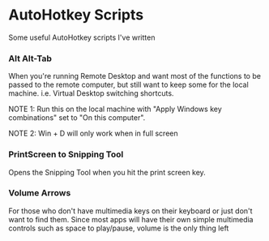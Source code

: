 # AutoHotkey Scripts
Some useful AutoHotkey scripts I've written

### Alt Alt-Tab
When you're running Remote Desktop and want most of the functions to be passed to the remote computer, but still want to keep some for the local machine. i.e. Virtual Desktop switching shortcuts.

NOTE 1: Run this on the local machine with "Apply Windows key combinations" set to "On this computer".

NOTE 2: Win + D will only work when in full screen

### PrintScreen to Snipping Tool

Opens the Snipping Tool when you hit the print screen key.

### Volume Arrows

For those who don't have multimedia keys on their keyboard or just don't want to find them. Since most apps will have their own simple multimedia controls such as space to play/pause, volume is the only thing left
